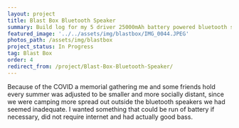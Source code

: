 ```yaml
---
layout: project
title: Blast Box Bluetooth Speaker
summary: Build log for my 5 driver 25000mAh battery powered bluetooth speaker kit from Parts Express.
featured_image: '../../assets/img/blastbox/IMG_0044.JPEG'
photos_path: /assets/img/blastbox
project_status: In Progress
tag: Blast Box
order: 4
redirect_from: /project/Blast-Box-Bluetooth-Speaker/
---
```


Because of the COVID a memorial gathering me and some friends hold every summer was adjusted to be smaller and more socially distant, since we were camping more spread out outside the bluetooth speakers we had seemed inadequate. I wanted something that could be run of battery if necessary, did not require internet and had actually good bass.  